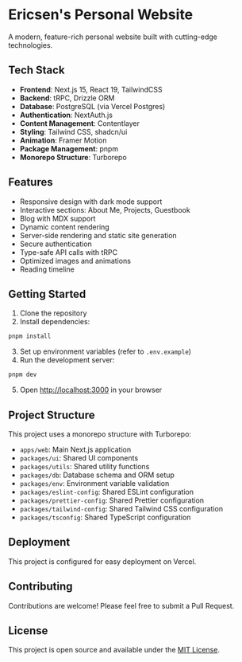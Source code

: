 # Ericsen's Personal Website

A modern, feature-rich personal website built with cutting-edge technologies.

## Tech Stack

- **Frontend**: Next.js 15, React 19, TailwindCSS
- **Backend**: tRPC, Drizzle ORM
- **Database**: PostgreSQL (via Vercel Postgres)
- **Authentication**: NextAuth.js
- **Content Management**: Contentlayer
- **Styling**: Tailwind CSS, shadcn/ui
- **Animation**: Framer Motion
- **Package Management**: pnpm
- **Monorepo Structure**: Turborepo

## Features

- Responsive design with dark mode support
- Interactive sections: About Me, Projects, Guestbook
- Blog with MDX support
- Dynamic content rendering
- Server-side rendering and static site generation
- Secure authentication
- Type-safe API calls with tRPC
- Optimized images and animations
- Reading timeline

## Getting Started

1. Clone the repository
2. Install dependencies:

```bash
pnpm install
```

3. Set up environment variables (refer to `.env.example`)
4. Run the development server:

```bash
pnpm dev
```

5. Open [http://localhost:3000](http://localhost:3000) in your browser

## Project Structure

This project uses a monorepo structure with Turborepo:

- `apps/web`: Main Next.js application
- `packages/ui`: Shared UI components
- `packages/utils`: Shared utility functions
- `packages/db`: Database schema and ORM setup
- `packages/env`: Environment variable validation
- `packages/eslint-config`: Shared ESLint configuration
- `packages/prettier-config`: Shared Prettier configuration
- `packages/tailwind-config`: Shared Tailwind CSS configuration
- `packages/tsconfig`: Shared TypeScript configuration

## Deployment

This project is configured for easy deployment on Vercel.

## Contributing

Contributions are welcome! Please feel free to submit a Pull Request.

## License

This project is open source and available under the [MIT License](LICENSE).
